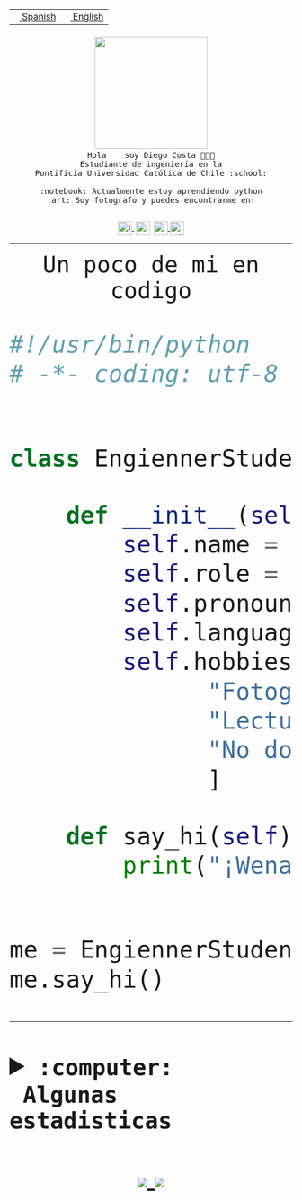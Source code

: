 <table border="0"  align="right">
 <tr><td><a href="README.md"><img src="https://upload.wikimedia.org/wikipedia/commons/thumb/8/89/Bandera_de_Espa%C3%B1a.svg/1200px-Bandera_de_Espa%C3%B1a.svg.png" height="10"> Spanish</a></td>
 <td><a href="README.en.md"><img src="https://upload.wikimedia.org/wikipedia/commons/a/a4/Flag_of_the_United_States.svg" height="10"> English</a></td></tr>
</table><br><br><br>


<p align="center">
  <img src="https://github.com/diegocostares/diegocostares/blob/main/Images/aaa2.gif?raw=true" width="200px">
  <br><samp>
    Hola <img src="https://media.giphy.com/media/hvRJCLFzcasrR4ia7z/giphy.gif" width="16px"> soy Diego Costa 👨🏻‍💻<br>
    Estudiante de ingeniería en la <br>
    Pontificia Universidad Católica de Chile :school:<br>
  <br>
    :notebook: Actualmente estoy aprendiendo python <br>
    :art: Soy fotografo y puedes encontrarme en: <br>
  <br></samp>
  
</p>

<p align="center">
   <a href="https://instagram.com/diegocosta_no" target="blank">
    <img 
    align="center" src="https://cdn.jsdelivr.net/npm/simple-icons@3.0.1/icons/instagram.svg" alt="instagram" height="25px" width="25px" />
  </a>
  <a style="border: 3px solid; color: white;"href="https://t.me/diegocosta_no" target="blank">
  <img
  align="center" alt="Telegram" width="25px" src="https://icons-for-free.com/iconfiles/png/512/Telegram-1324888767380505522.png" />
</a>
<a href="https://api.whatsapp.com/send?phone=56971897835&text=Hola!" target="blank">
  <img
  align="center" alt="wtsp" width="25px" src="https://img.icons8.com/pastel-glyph/2x/whatsapp--v2.png" />
</a>
<a href="https://www.linkedin.com/in/diego-costa-786249213/" target="blank">
  <img
  align="center" alt="wtsp" width="25px" src="https://img.icons8.com/metro/452/linkedin.png" />
</a>

  </a>
</p>

---


<p align="center"><font size="25"><samp>Un poco de mi en codigo</samp></front></p>


```python
#!/usr/bin/python
# -*- coding: utf-8 -*-


class EngiennerStudent:

    def __init__(self):
        self.name = "Diego Costa"
        self.role = "Estudiante"
        self.pronouns = "he/him"
        self.language_spoken = ["es_CL", "en_US"]
        self.hobbies = [
              "Fotografia",
              "Lectura",
              "No dormir",
              ]

    def say_hi(self):
        print("¡Wena mundo!")


me = EngiennerStudent()
me.say_hi()
```
---
<details>
  <summary><b><samp>:computer: &nbsp;Algunas estadisticas</samp></b></summary>
  <br/></p>

<!--START_SECTION:waka-->
![Code Time](http://img.shields.io/badge/Code%20Time-399%20hrs%2050%20mins-blue)

**Soy nocturno 🦉** 

```text
🌞 Mañana     5 commits      ░░░░░░░░░░░░░░░░░░░░░░░░░   2.26% 
🌆 Día        87 commits     █████████░░░░░░░░░░░░░░░░   39.37% 
🌃 Tarde      57 commits     ██████░░░░░░░░░░░░░░░░░░░   25.79% 
🌙 Noche      72 commits     ████████░░░░░░░░░░░░░░░░░   32.58%

```
📅 **Soy más productivo los Miércoles** 

```text
Lunes        18 commits     ██░░░░░░░░░░░░░░░░░░░░░░░   8.14% 
Martes       24 commits     ██░░░░░░░░░░░░░░░░░░░░░░░   10.86% 
Miércoles    86 commits     █████████░░░░░░░░░░░░░░░░   38.91% 
Jueves       23 commits     ██░░░░░░░░░░░░░░░░░░░░░░░   10.41% 
Viernes      7 commits      ░░░░░░░░░░░░░░░░░░░░░░░░░   3.17% 
Sábado       22 commits     ██░░░░░░░░░░░░░░░░░░░░░░░   9.95% 
Domingo      41 commits     ████░░░░░░░░░░░░░░░░░░░░░   18.55%

```


📊 **Esta semana me dediqué a** 

```text
🐱‍💻 Proyectos: 
G74_BDD                  7 hrs 28 mins       ████████░░░░░░░░░░░░░░░░░   32.32% 
T1                       7 hrs 16 mins       ███████░░░░░░░░░░░░░░░░░░   31.41% 
SHAREGO-G54              5 hrs 52 mins       ██████░░░░░░░░░░░░░░░░░░░   25.39% 
plantilla one page para f35 mins             ░░░░░░░░░░░░░░░░░░░░░░░░░   2.58% 
Proyecto-Ejemplo         27 mins             ░░░░░░░░░░░░░░░░░░░░░░░░░   2.01%

```


 Last Updated on 29/04/2022 12:48:55 UTC
<!--END_SECTION:waka-->
  
  

 <p align="center"> <img src="https://github-readme-stats.vercel.app/api?username=diegocostares&show_icons=true&theme=ayu-mirage" alt="abhisheknaiidu" /></p>
 
</details>

<p align=center>
  <a href="https://github.com/diegocostares">
    <img src="https://badges.pufler.dev/visits/diegocostares/diegocostares?style=flat-square&color=black&logo=github">
  </a>
  <a href="https://github.com/diegocostares?tab=repositories">
    <img src="https://badges.pufler.dev/repos/diegocostares?style=flat-square&color=black&logo=github">
  </a>
</p>
